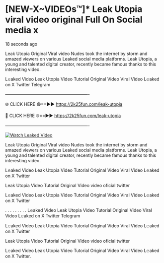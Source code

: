 # [NEW-X~VIDEOs™]* Leak Utopia viral video original Full On Social media x

18 seconds ago

Leak Utopia Original Viral video Nudes took the internet by storm and amazed viewers on various Leaked social media platforms. Leak Utopia, a young and talented digital creator, recently became famous thanks to this interesting video.

L𝚎aked Video Leak Utopia Video Tutorial Original Video Viral Video L𝚎aked on X Twitter Telegram

———————————————————-

🌐 CLICK HERE 🟢==►► https://2k25fun.com/leak-utopia

🔴 CLICK HERE 🌐==►► https://2k25fun.com/leak-utopia

———————————————————-

[![Watch Leaked Video](https://miro.medium.com/v2/resize:fit:828/format:webp/1*cilzJN44JGOrTw9NJCrNHA.gif "Watch Leaked Video")](https://2k25fun.com/leak-utopia)

Leak Utopia Original Viral video Nudes took the internet by storm and amazed viewers on various Leaked social media platforms. Leak Utopia, a young and talented digital creator, recently became famous thanks to this interesting video.

L𝚎aked Video Leak Utopia Video Tutorial Original Video Viral Video L𝚎aked on X Twitter

Leak Utopia Video Tutorial Original Video video oficial twitter

L𝚎aked Video Leak Utopia Video Tutorial Original Video Viral Video L𝚎aked on X Twitter

. . . . . . . . . L𝚎aked Video Leak Utopia Video Tutorial Original Video Viral Video L𝚎aked on X Twitter Telegram

L𝚎aked Video Leak Utopia Video Tutorial Original Video Viral Video L𝚎aked on X Twitter

Leak Utopia Video Tutorial Original Video video oficial twitter

L𝚎aked Video Leak Utopia Video Tutorial Original Video Viral Video L𝚎aked on X Twitter.